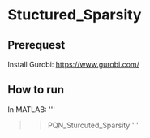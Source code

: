# Stuctured_Sparsity

## Prerequest
Install Gurobi: https://www.gurobi.com/ 

## How to run
In MATLAB:
'''
>> PQN_Sturcuted_Sparsity
'''
